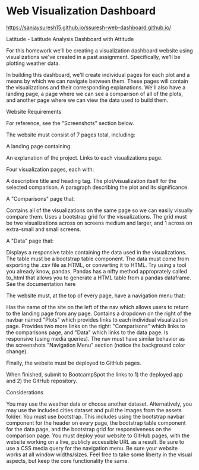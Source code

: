 # Web Visualization Dashboard

https://sanjaysuresh15.github.io/ssuresh-web-dashboard.github.io/
 
 Latitude - Latitude Analysis Dashboard with Attitude

For this homework we'll be creating a visualization dashboard website using visualizations we've created in a past assignment. Specifically, we'll be plotting weather data.

In building this dashboard, we'll create individual pages for each plot and a means by which we can navigate between them. These pages will contain the visualizations and their corresponding explanations. We'll also have a landing page, a page where we can see a comparison of all of the plots, and another page where we can view the data used to build them.


Website Requirements

For reference, see the "Screenshots" section below.

The website must consist of 7 pages total, including:


A landing page containing:


An explanation of the project.
Links to each visualizations page.


Four visualization pages, each with:


A descriptive title and heading tag.
The plot/visualization itself for the selected comparison.
A paragraph describing the plot and its significance.


A "Comparisons" page that:


Contains all of the visualizations on the same page so we can easily visually compare them.
Uses a bootstrap grid for the visualizations.
The grid must be two visualizations across on screens medium and larger, and 1 across on extra-small and small screens.


A "Data" page that:


Displays a responsive table containing the data used in the visualizations.
The table must be a bootstrap table component.
The data must come from exporting the .csv file as HTML, or converting it to HTML. Try using a tool you already know, pandas. Pandas has a nifty method approprately called to_html that allows you to generate a HTML table from a pandas dataframe. See the documentation here





The website must, at the top of every page, have a navigation menu that:


Has the name of the site on the left of the nav which allows users to return to the landing page from any page.
Contains a dropdown on the right of the navbar named "Plots" which provides links to each individual visualization page.
Provides two more links on the right: "Comparisons" which links to the comparisons page, and "Data" which links to the data page.
Is responsive (using media queries). The nav must have similar behavior as the screenshots "Navigation Menu" section (notice the background color change).


Finally, the website must be deployed to GitHub pages.

When finished, submit to BootcampSpot the links to 1) the deployed app and 2) the GitHub repository.


Considerations


You may use the weather data or choose another dataset. Alternatively, you may use the included cities dataset and pull the images from the assets folder.
You must use bootstrap. This includes using the bootstrap navbar component for the header on every page, the bootstrap table component for the data page, and the bootstrap grid for responsiveness on the comparison page.
You must deploy your website to GitHub pages, with the website working on a live, publicly accessible URL as a result.
Be sure to use a CSS media query for the navigation menu.
Be sure your website works at all window widths/sizes.
Feel free to take some liberty in the visual aspects, but keep the core functionality the same.

